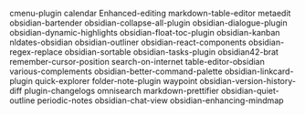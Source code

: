 cmenu-plugin
calendar
Enhanced-editing
markdown-table-editor
metaedit
obsidian-bartender
obsidian-collapse-all-plugin
obsidian-dialogue-plugin
obsidian-dynamic-highlights
obsidian-float-toc-plugin
obsidian-kanban
nldates-obsidian
obsidian-outliner
obsidian-react-components
obsidian-regex-replace
obsidian-sortable
obsidian-tasks-plugin
obsidian42-brat
remember-cursor-position
search-on-internet
table-editor-obsidian
various-complements
obsidian-better-command-palette
obsidian-linkcard-plugin
quick-explorer
folder-note-plugin
waypoint
obsidian-version-history-diff
plugin-changelogs
omnisearch
markdown-prettifier
obsidian-quiet-outline
periodic-notes
obsidian-chat-view
obsidian-enhancing-mindmap